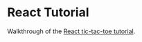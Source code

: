 # React Tutorial

Walkthrough of the [React tic-tac-toe tutorial](https://reactjs.org/tutorial/tutorial.html).
